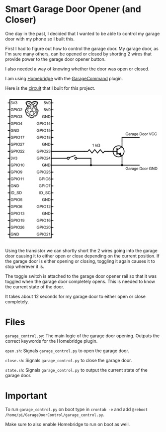 # Smart Garage Door Opener (and Closer)

One day in the past, I decided that I wanted to be able to control my garage door with my phone so I built this.

First I had to figure out how to control the garage door. My garage door, as I'm sure many others, can be opened or closed by shorting 2 wires that provide power to the garage door opener button.

I also needed a way of knowing whether the door was open or closed.

I am using [Homebridge](https://homebridge.io) with the [GarageCommand](https://www.npmjs.com/package/homebridge-garagedoor-command) plugin.

Here is the [circuit](https://crcit.net/c/15f76ae4) that I built for this project.

![](https://raw.githubusercontent.com/maxned/GarageDoorControl/master/circuit.png)

Using the transistor we can shortly short the 2 wires going into the garage door causing it to either open or close depending on the current position. If the garage door is either opening or closing, toggling it again causes it to stop wherever it is.

The toggle switch is attached to the garage door opener rail so that it was toggled when the garage door completely opens. This is needed to know the current state of the door.

It takes about 12 seconds for my garage door to either open or close completely.

# Files

`garage_control.py`: The main logic of the garage door opening. Outputs the correct keywords for the Homebridge plugin.

`open.sh`: Signals `garage_control.py` to open the garage door.

`close.sh`: Signals `garage_control.py` to close the garage door.

`state.sh`: Signals `garage_control.py` to output the current state of the garage door.

# Important

To run `garage_control.py` on boot type in `crontab -e` and add `@reboot /home/pi/GarageDoorControl/garage_control.py`.

Make sure to also enable Homebridge to run on boot as well.